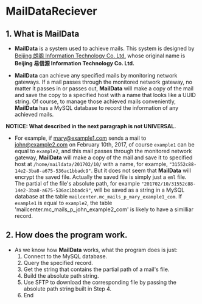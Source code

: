# MailDataReciever

## 1. What is __MailData__
* __MailData__ is a system used to achieve mails. This system is designed by [Beijing 朗阁 Information Technology Co. Ltd.](http://http://www.maildata.cn/) whose original name is __Beijing 易信源 Information Technology Co. Ltd.__

* __MailData__ can achieve any specified mails by monitoring network gateways. If a mail passes through the monitored network gateway, no matter it passes in or passes out, __MailData__ will make a copy of the mail and save the copy to a specified host with a name that looks like a UUID string. Of course, to manage those achieved mails conveniently, __MailData__ has a MySQL database to record the information of any achieved mails.

__NOTICE: What described in the next paragraph is not UNIVERSAL.__

* For example, if mary@example1.com sends a mail to john@example2.com on February 10th, 2017, of course `example1` can be equal to `example2`, and this mail passes through the monitored network gateway, __MailData__ will make a copy of the mail and save it to specified host at `/home/maildata/201702/10/` with a name, for example, `"31552c88-14e2-3ba8-a675-536ac1bbadc9"`. But it does not seem that __MailData__ will encrypt the saved file. Actually the saved file is simply just a `eml` file. The partial of the file's absolute path, for example `"201702/10/31552c88-14e2-3ba8-a675-536ac1bbadc9"`, will be saved as a string in a MySQL database at the table `mailcenter.mc_mails_p_mary_example1_com`. If `example1` is equal to `example2`, the table 'mailcenter.mc_mails_p_john_example2_com' is likely to have a similliar record.

## 2. How does the program work.
* As we know how __MailData__ works, what the program does is just:
    1. Connect to the MySQL database.
    2. Query the specified record.
    3. Get the string that contains the partial path of a mail's file.
    4. Build the absolute path string.
    5. Use SFTP to download the corresponding file by passing the absolute path string built in Step 4.
    6. End

